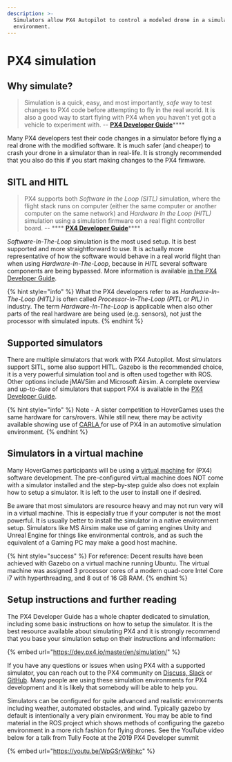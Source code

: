 ```yaml
---
description: >-
  Simulators allow PX4 Autopilot to control a modeled drone in a simulated
  environment.
---
```


# PX4 simulation

## Why simulate?

> Simulation is a quick, easy, and most importantly, _safe_ way to test changes to PX4 code before attempting to fly in the real world. It is also a good way to start flying with PX4 when you haven't yet got a vehicle to experiment with. -- [**PX4 Developer Guide**](https://dev.px4.io/master/en/simulation/)****

Many PX4 developers test their code changes in a simulator before flying a real drone with the modified software. It is much safer (and cheaper) to crash your drone in a simulator than in real-life. It is strongly recommended that you also do this if you start making changes to the PX4 firmware.

## SITL and HITL

> PX4 supports both _Software In the Loop (SITL)_ simulation, where the flight stack runs on computer (either the same computer or another computer on the same network) and _Hardware In the Loop (HITL)_ simulation using a simulation firmware on a real flight controller board. -- **** [**PX4 Developer Guide**](https://dev.px4.io/master/en/simulation/)****

_Software-In-The-Loop_ simulation is the most used setup. It is best supported and more straightforward to use. It is actually more representative of how the software would behave in a real world flight than when using _Hardware-In-The-Loop_, because in _HITL_ several software components are being bypassed. More information is available [in the PX4 Developer Guide](https://dev.px4.io/master/en/simulation/hitl.html#hitl-vs-sitl).

{% hint style="info" %}
What the PX4 developers refer to as _Hardware-In-The-Loop_ _(HITL)_ is often called _Processor-In-The-Loop (PITL_ or _PIL)_ in industry. The term _Hardware-In-The-Loop_ is applicable when also other parts of the real hardware are being used (e.g. sensors), not just the processor with simulated inputs.
{% endhint %}

## Supported simulators

There are multiple simulators that work with PX4 Autopilot. Most simulators support SITL, some also support HITL. Gazebo is the recommended choice, it is a very powerful simulation tool and is often used together with ROS. Other options include jMAVSim and Microsoft Airsim. A complete overview and up-to-date of simulators that support PX4 is available in the [PX4 Developer Guide](https://dev.px4.io/master/en/simulation/#supported-simulators).

{% hint style="info" %}
Note - A sister competition to HoverGames uses the same hardware for cars/rovers. While still new, there may be activity available showing use of [CARLA ](http://carla.org)for use of PX4 in an automotive simulation environment.
{% endhint %}

## Simulators in a virtual machine

Many HoverGames participants will be using a [virtual machine](tools/virtual-machine.md) for (PX4) software development. The pre-configured virtual machine does NOT come with a simulator installed and the step-by-step guide also does not explain how to setup a simulator. It is left to the user to install one if desired.

Be aware that most simulators are resource heavy and may not run very will in a virtual machine. This is especially true if your computer is not the most powerful. It is usually better to install the simulator in a native environment setup. Simulators like MS Airsim make use of gaming engines Unity and Unreal Engine for things like environmental controls, and as such the equivalent of a Gaming PC may make a good host machine.

{% hint style="success" %}
For reference: Decent results have been achieved with Gazebo on a virtual machine running Ubuntu. The virtual machine was assigned 3 processor cores of a modern quad-core Intel Core i7 with hyperthreading, and 8 out of 16 GB RAM.
{% endhint %}

## Setup instructions and further reading

The PX4 Developer Guide has a whole chapter dedicated to simulation, including some basic instructions on how to setup the simulator. It is the best resource available about simulating PX4 and it is strongly recommend that you base your simulation setup on their instructions and information:

{% embed url="https://dev.px4.io/master/en/simulation/" %}

If you have any questions or issues when using PX4 with a supported simulator, you can reach out to the PX4 community on [Discuss, Slack](https://nxp.gitbook.io/hovergames/contact#px4-slack-and-discuss-forum) or [GitHub](https://github.com/PX4/Firmware). Many people are using these simulation environments for PX4 development and it is likely that somebody will be able to help you.

Simulators can be configured for quite advanced and realistic environments including weather, automated obstacles, and wind. Typically gazebo by default is intentionally a very plain environment. You may be able to find material in the ROS project which shows methods of configuring the gazebo environment in a more rich fashion for flying drones. See the YouTube video below for a talk from Tully Foote at the 2019 PX4 Developer summit

{% embed url="https://youtu.be/WpGSrW6jhkc" %}



